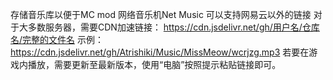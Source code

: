 存储音乐库以便于MC mod 网络音乐机Net Music 可以支持网易云以外的链接
对于大多数服务器，需要CDN加速链接：
https://cdn.jsdelivr.net/gh/用户名/仓库名/完整的文件名
示例：https://cdn.jsdelivr.net/gh/Atrishiki/Music/MissMeow/wcrjzg.mp3
若要在游戏内播放，需要更新至最新版本，使用“电脑”按照提示粘贴链接即可。
